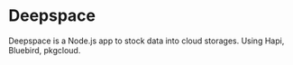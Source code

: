 # Deepspace

Deepspace is a Node.js app to stock data into cloud storages. Using Hapi, Bluebird, pkgcloud.
